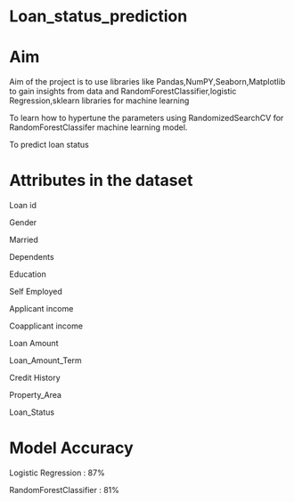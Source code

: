 # Loan_status_prediction
# Aim
Aim of the project is to use libraries like Pandas,NumPY,Seaborn,Matplotlib to gain insights from data and RandomForestClassifier,logistic Regression,sklearn libraries for machine learning

To learn how to hypertune the parameters using RandomizedSearchCV for RandomForestClassifer machine learning model.

To predict loan status

# Attributes in the dataset
Loan id

Gender

Married

Dependents

Education

Self Employed

Applicant income

Coapplicant income

Loan Amount

Loan_Amount_Term

Credit History

Property_Area

Loan_Status

# Model Accuracy
Logistic Regression : 87%

RandomForestClassifier : 81%

